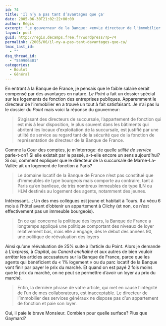 ```yaml
---
id: 74
title: 'Il n’y a pas tant d’avantages que ça'
date: 2005-06-30T21:02:22+00:00
author: Régis
excerpt: "Le gouverneur de la Banque: <em>Le directeur de l'immobilier des services généraux ne dispose pas d'un appartement de fonction et paie son loyer.</em>"
layout: post
guid: http://regis.decamps.free.fr/wordpress/?p=74
permalink: /2005/06/il-ny-a-pas-tant-davantages-que-ca/
tmac_last_id:
  - ""
dsq_thread_id:
  - "559906401"
categories:
  - Boulot
  - Général
---
```

En entrant à la Banque de France, je pensais que le faible salaire serait compensé par des avantages en nature. _Le Point_ a fait un dossier spécial sur les logements de fonction des entreprises publiques. Apparemment le directeur de l’immobilier en a trouvé un tout à fait satisfaisant. Je n’ai pas lu le dossier du _Point_ mais voici la réponse du gouverneur:

> S’agissant des directeurs de succursale, l’appartement de fonction qui est mis à leur disposition, le plus souvent dans les bâtiments qui abritent les locaux d’exploitation de la succursale, est justifié par une utilité de service au regard tant de la sécurité que de la fonction de représentation de directeur de la Banque de France. 

Comme la Cour des comptes, je m’interroge: de quelle _utilité de service_ parle-t-on? Si elle existait par le passé, a-t-elle encore un sens aujourd’hui? Si oui, comment expliquer que le directeur de la succursale de Marne-La-Vallée ait un logement de fonction à Paris?

> Le domaine locatif de la Banque de France n’est pas constitué que d’immeubles de type bourgeois mais comporte au contraire, tant à Paris qu’en banlieue, de très nombreux immeubles de type ILN ou HLM destinés au logement des agents, notamment des jeunes. 

Intéressant…; Un des mes collègues est jeune et habitait à Tours. Il a vécu 6 mois à l’hôtel avant d’obtenir un appartement à Clichy (et non, ce n’est effectivement pas un immeuble bourgeois).

> En ce qui concerne la politique des loyers, la Banque de France a longtemps appliqué une politique comportant des niveaux de loyer relativement bas, mais elle a engagé, dès le début des années 90, une politique de réévaluation des loyers 

Ainsi qu’une réévaluation de 25% suite à l’article du Point. Alors je demande à _L’express_, à _Capital_, au _Canard enchaîné_ et aux autres de bien vouloir arrêter les articles accusateurs sur la Banque de France, parce que les agents qui bénéficient du « 1% logement » ou du parc locatif de la Banque vont finir par payer le prix du marché. Et quand on est payé 2 fois moins que le prix du marché, on ne peut se permettre d’avoir un loyer au prix du marché.

> Enfin, la dernière phrase de votre article, qui met en cause l’intégrité de l’un de mes collaborateurs, est inacceptable. Le directeur de l’immobilier des services généraux ne dispose pas d’un appartement de fonction et paie son loyer. 

Oui, il paie le brave Monsieur. Combien pour quelle surface? Plus que Gaymard?
